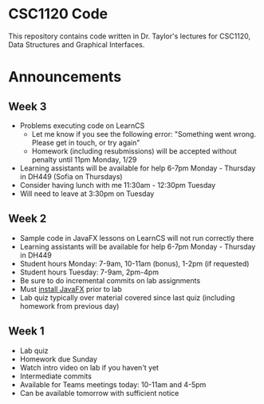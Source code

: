 # CSC1120 Code
This repository contains code written in Dr. Taylor's lectures
for CSC1120, Data Structures and Graphical Interfaces.

# Announcements

## Week 3
- Problems executing code on LearnCS
  - Let me know if you see the following error: "Something went wrong. Please get in touch, or try again"
  - Homework (including resubmissions) will be accepted without penalty until 11pm Monday, 1/29
- Learning assistants will be available for help 6-7pm Monday - Thursday in DH449 (Sofia on Thursdays)
- Consider having lunch with me 11:30am - 12:30pm Tuesday
- Will need to leave at 3:30pm on Tuesday

## Week 2
- Sample code in JavaFX lessons on LearnCS will not run correctly there
- Learning assistants will be available for help 6-7pm Monday - Thursday in DH449
- Student hours Monday: 7-9am, 10-11am (bonus), 1-2pm (if requested)
- Student hours Tuesday: 7-9am, 2pm-4pm
- Be sure to do incremental commits on lab assignments
- Must [install JavaFX](https://taylorial.com/tools/java) prior to lab
- Lab quiz typically over material covered since last quiz (including homework from previous day)

## Week 1
- Lab quiz
- Homework due Sunday
- Watch intro video on lab if you haven't yet
- Intermediate commits
- Available for Teams meetings today: 10-11am and 4-5pm
- Can be available tomorrow with sufficient notice


